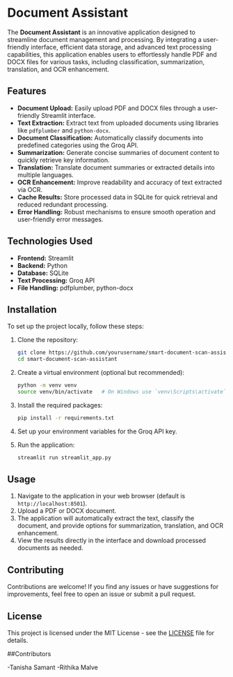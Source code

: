 # Document Assistant

The **Document Assistant** is an innovative application designed to streamline document management and processing. By integrating a user-friendly interface, efficient data storage, and advanced text processing capabilities, this application enables users to effortlessly handle PDF and DOCX files for various tasks, including classification, summarization, translation, and OCR enhancement.

## Features

- **Document Upload:** Easily upload PDF and DOCX files through a user-friendly Streamlit interface.
- **Text Extraction:** Extract text from uploaded documents using libraries like `pdfplumber` and `python-docx`.
- **Document Classification:** Automatically classify documents into predefined categories using the Groq API.
- **Summarization:** Generate concise summaries of document content to quickly retrieve key information.
- **Translation:** Translate document summaries or extracted details into multiple languages.
- **OCR Enhancement:** Improve readability and accuracy of text extracted via OCR.
- **Cache Results:** Store processed data in SQLite for quick retrieval and reduced redundant processing.
- **Error Handling:** Robust mechanisms to ensure smooth operation and user-friendly error messages.

## Technologies Used

- **Frontend:** Streamlit
- **Backend:** Python
- **Database:** SQLite
- **Text Processing:** Groq API
- **File Handling:** pdfplumber, python-docx

## Installation

To set up the project locally, follow these steps:

1. Clone the repository:
   ```bash
   git clone https://github.com/yourusername/smart-document-scan-assistant.git
   cd smart-document-scan-assistant
   ```

2. Create a virtual environment (optional but recommended):
   ```bash
   python -m venv venv
   source venv/bin/activate   # On Windows use `venv\Scripts\activate`
   ```

3. Install the required packages:
   ```bash
   pip install -r requirements.txt
   ```

4. Set up your environment variables for the Groq API key.

5. Run the application:
   ```bash
   streamlit run streamlit_app.py
   ```

## Usage

1. Navigate to the application in your web browser (default is `http://localhost:8501`).
2. Upload a PDF or DOCX document.
3. The application will automatically extract the text, classify the document, and provide options for summarization, translation, and OCR enhancement.
4. View the results directly in the interface and download processed documents as needed.

## Contributing

Contributions are welcome! If you find any issues or have suggestions for improvements, feel free to open an issue or submit a pull request.

## License

This project is licensed under the MIT License - see the [LICENSE](LICENSE) file for details.

##Contributors

-Tanisha Samant -Rithika Malve

